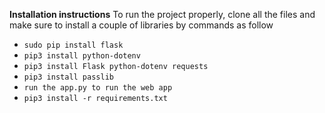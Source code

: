 **Installation instructions**
To run the project properly, clone all the files and make sure to install a couple of libraries by commands as follow
* `sudo pip install flask`
* `pip3 install python-dotenv`
* `pip3 install Flask python-dotenv requests`
* `pip3 install passlib`
* `run the app.py to run the web app`
* `pip3 install -r requirements.txt`

